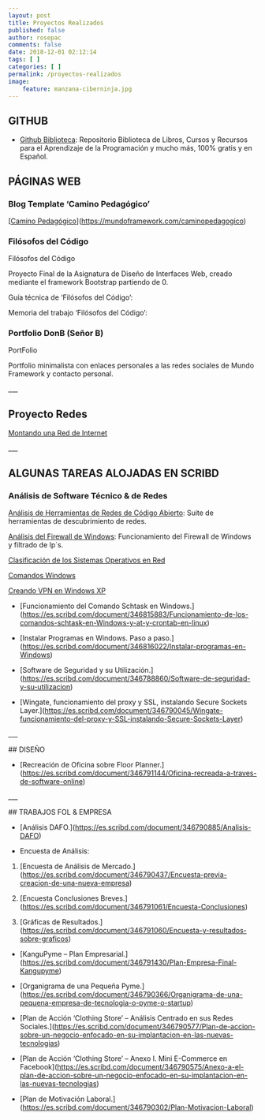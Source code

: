 ```yaml
---
layout: post
title: Proyectos Realizados
published: false
author: rosepac
comments: false
date: 2018-12-01 02:12:14
tags: [ ]
categories: [ ]
permalink: /proyectos-realizados
image:
    feature: manzana-ciberninja.jpg
---
```

## GITHUB

  * [Github Biblioteca][1]: Repositorio Biblioteca de Libros, Cursos y Recursos para el Aprendizaje de la Programación y mucho más, 100% gratis y en Español.

## PÁGINAS WEB

### Blog Template &#8216;Camino Pedagógico&#8217;

[[Camino Pedagógico][2]](https://mundoframework.com/caminopedagogico)

### Filósofos del Código

Filósofos del Código
  
Proyecto Final de la Asignatura de Diseño de Interfaces Web, creado mediante el framework Bootstrap partiendo de 0.

Guía técnica de &#8216;Filósofos del Código&#8217;:



Memoria del trabajo &#8216;Filósofos del Código&#8217;:



### Portfolio DonB (Señor B)

PortFolio
  
Portfolio minimalista con enlaces personales a las redes sociales de Mundo Framework y contacto personal.

\___

## Proyecto Redes

[Montando una Red de Internet][3]

\___

## ALGUNAS TAREAS ALOJADAS EN SCRIBD

### Análisis de Software Técnico & de Redes

[Análisis de Herramientas de Redes de Código Abierto][4]: Suite de herramientas de descubrimiento de redes.
  
[Análisis del Firewall de Windows][5]: Funcionamiento del Firewall de Windows y filtrado de Ip´s.
  
[Clasificación de los Sistemas Operativos en Red][6]
  
[Comandos Windows][7]
  
[Creando VPN en Windows XP][8]
  
* \[Funcionamiento del Comando Schtask en Windows.\](https://es.scribd.com/document/346815883/Funcionamiento-de-los-comandos-schtask-en-Windows-y-at-y-crontab-en-linux)
  
* \[Instalar Programas en Windows. Paso a paso.\](https://es.scribd.com/document/346816022/Instalar-programas-en-Windows)
  
* \[Software de Seguridad y su Utilización.\](https://es.scribd.com/document/346788860/Software-de-seguridad-y-su-utilizacion)
  
* \[Wingate, funcionamiento del proxy y SSL, instalando Secure Sockets Layer.\](https://es.scribd.com/document/346790045/Wingate-funcionamiento-del-proxy-y-SSL-instalando-Secure-Sockets-Layer)

\___

\## DISEÑO

* \[Recreación de Oficina sobre Floor Planner.\](https://es.scribd.com/document/346791144/Oficina-recreada-a-traves-de-software-online)

\___

\## TRABAJOS FOL & EMPRESA

* \[Análisis DAFO.\](https://es.scribd.com/document/346790885/Analisis-DAFO)
  
* Encuesta de Análisis:
  
1. \[Encuesta de Análisis de Mercado.\](https://es.scribd.com/document/346790437/Encuesta-previa-creacion-de-una-nueva-empresa)
  
2. \[Encuesta Conclusiones Breves.\](https://es.scribd.com/document/346791061/Encuesta-Conclusiones)
  
3. \[Gráficas de Resultados.\](https://es.scribd.com/document/346791060/Encuesta-y-resultados-sobre-graficos)
  
* \[KanguPyme &#8211; Plan Empresarial.\](https://es.scribd.com/document/346791430/Plan-Empresa-Final-Kangupyme)
  
* \[Organigrama de una Pequeña Pyme.\](https://es.scribd.com/document/346790366/Organigrama-de-una-pequena-empresa-de-tecnologia-o-pyme-o-startup)
  
* \[Plan de Acción &#8216;Clothing Store&#8217; &#8211; Análisis Centrado en sus Redes Sociales.\](https://es.scribd.com/document/346790577/Plan-de-accion-sobre-un-negocio-enfocado-en-su-implantacion-en-las-nuevas-tecnologias)
  
* \[Plan de Acción &#8216;Clothing Store&#8217; &#8211; Anexo I. Mini E-Commerce en Facebook\](https://es.scribd.com/document/346790575/Anexo-a-el-plan-de-accion-sobre-un-negocio-enfocado-en-su-implantacion-en-las-nuevas-tecnologias)
  
* \[Plan de Motivación Laboral.\](https://es.scribd.com/document/346790302/Plan-Motivacion-Laboral)

 [1]: https://kutt.it/biblioteca_espanol
 [2]: #
 [3]: https://kutt.it/proyecto_redes
 [4]: https://kutt.it/scribd-herramientas-redes
 [5]: https://kutt.it/scribd-firewall
 [6]: https://kutt.it/scribd-clasificacion-so
 [7]: https://kutt.it/scribd-comandos-windows
 [8]: https://kutt.it/scribd-crer-vpn-xp